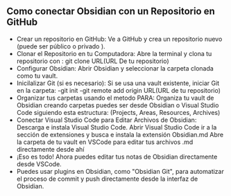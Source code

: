 ## Como conectar Obsidian con un Repositorio en GitHub
- Crear un repositorio en GitHub:
		Ve a GitHub y crea un repositorio nuevo (puede ser público o privado ).
- Clonar el Repositorio en tu Computadora:
		Abre la terminal y clona tu repositorio con : git clone URL(URL De tu repositorio)
- Configurar Obsidian: 
		Abrir Obsidian y  seleccionar la carpeta clonada como tu vault.
- Inicilalizar Git (si es necesario):
		Si se usa una vault existente, iniciar Git en la carpeta: -git init       -git remote add origin URL(URL de tu repositorio)
- Organizar tus carpetas usando el metodo PARA:
		Organiza tu vault de Obsidian creando carpetas puedes ser desde Obsidian o Visual Studio Code siguiendo esta estructura: (Projects, Areas, Resources, Archives)
- Conectar Visual Studio Code para Editar Archivos de Obsidian: 
		Descarga e instala Visual Studio Code.
		Abrir Visual Studio Code ir a la sección de extensiones y busca e instala la extensión Obsidian.md
		Abre la carpeta de tu vault en VSCode para editar tus archivos .md directamente desde ahí
- ¡Eso es todo! Ahora puedes editar tus notas de Obsidian directamente desde VSCode.
- Puedes usar plugins en Obsidian, como "Obsidian Git", para automatizar el proceso de commit y push directamente desde la interfaz de Obsidian.